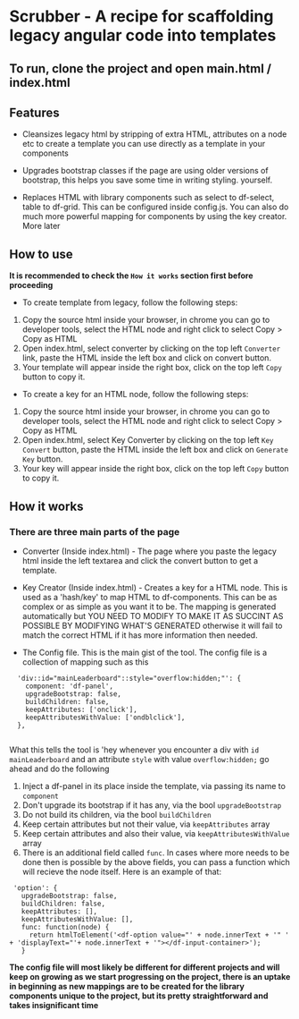 # Scrubber - A recipe for scaffolding legacy angular code into templates

## To run, clone the project and open main.html / index.html

## Features

- Cleansizes legacy html by stripping of extra HTML, attributes on a node etc to create a template you can use directly as a template in your components

- Upgrades bootstrap classes if the page are using older versions of bootstrap, this helps you save some time in writing styling. yourself.

- Replaces HTML with library components such as select to df-select, table to df-grid. This can be configured inside config.js. You can also do much more powerful mapping for components by using the key creator. More later

## How to use
**It is recommended to check the ```How it works``` section first before proceeding**
- To create template from legacy, follow the following steps:
1. Copy the source html inside your browser, in chrome you can go to developer tools, select the HTML node and right click to select Copy > Copy as HTML
2. Open index.html, select converter by clicking on the top left ```Converter``` link, paste the HTML inside the left box and click on convert button.
3. Your template will appear inside the right box, click on the top left ```Copy``` button to copy it.

- To create a key for an HTML node, follow the following steps: 
1. Copy the source html inside your browser, in chrome you can go to developer tools, select the HTML node and right click to select Copy > Copy as HTML
2. Open index.html, select Key Converter by clicking on the top left ```Key Convert``` button, paste the HTML inside the left box and click on ```Generate Key``` button.
3. Your key will appear inside the right box, click on the top left ```Copy``` button to copy it.

## How it works

### There are three main parts of the page

- Converter (Inside index.html) - The page where you paste the legacy html inside the left textarea and click the convert button to get a template.

- Key Creator (Inside index.html) - Creates a key for a HTML node. This is used as a 'hash/key' to map HTML to df-components. This can be as complex or as simple as you want it to be. The mapping is generated automatically but YOU NEED TO MODIFY TO MAKE IT AS SUCCINT AS POSSIBLE BY MODIFYING WHAT'S GENERATED otherwise it will fail to match the correct HTML if it has more information then needed.

- The Config file. This is the main gist of the tool. The config file is a collection of mapping such as this

```
  'div::id="mainLeaderboard"::style="overflow:hidden;"': {
    component: 'df-panel',
    upgradeBootstrap: false,
    buildChildren: false,
    keepAttributes: ['onclick'],
    keepAttributesWithValue: ['ondblclick'],
  },
  
 ```
 
 What this tells the tool is 'hey whenever you encounter a div with ```id``` ```mainLeaderboard``` and an attribute ```style``` with value ```overflow:hidden;``` go ahead and do the following
 
 1. Inject a df-panel in its place inside the template, via passing its name to ```component```
 2. Don't upgrade its bootstrap if it has any, via the bool ```upgradeBootstrap```
 3. Do not build its children, via the bool ```buildChildren```
 4. Keep certain attributes but not their value, via ```keepAttributes``` array
 5. Keep certain attributes and also their value, via ```keepAttributesWithValue``` array
 6. There is an additional field called ```func```. In cases where more needs to be done then is possible by the above fields, you can pass a function which will recieve the node itself. Here is an example of that:
 ```
  'option': {
    upgradeBootstrap: false,
    buildChildren: false,
    keepAttributes: [],
    keepAttributesWithValue: [],
    func: function(node) {
      return htmlToElement('<df-option value="' + node.innerText + '" ' + 'displayText="'+ node.innerText + '"></df-input-container>');
    }
   ```
**The config file will most likely be different for different projects and will keep on growing as we start progressing on the project, there is an uptake in beginning as new mappings are to be created for the library components unique to the project, but its pretty straightforward and takes insignificant time** 
